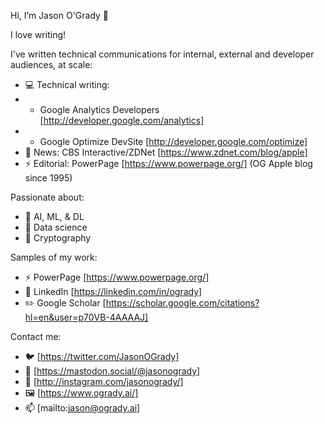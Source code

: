 Hi, I’m Jason O'Grady 👋 

I love writing!

I've written technical communications for internal, external and developer audiences, at scale:
- 💻 Technical writing: 
- - Google Analytics Developers [http://developer.google.com/analytics]
- - Google Optimize DevSite [http://developer.google.com/optimize]
- 📰 News: CBS Interactive/ZDNet [https://www.zdnet.com/blog/apple]
- ⚡️ Editorial: PowerPage [https://www.powerpage.org/] (OG Apple blog since 1995) 

Passionate about:
- 🧠 AI, ML, & DL 
- 🧮 Data science
- 🔐 Cryptography

Samples of my work:
- ⚡️ PowerPage [https://www.powerpage.org/]
- 💼 LinkedIn [https://linkedin.com/in/ogrady]
- ✏️ Google Scholar [https://scholar.google.com/citations?hl=en&user=p70VB-4AAAAJ]

Contact me:
- 🐦 [https://twitter.com/JasonOGrady]
- 🐘 [https://mastodon.social/@jasonogrady]
- 📸 [http://instagram.com/jasonogrady/]
- 🖼️ [https://www.ogrady.ai/]
- 📫 [mailto:jason@ogrady.ai]

<!---
jasonogrady/jasonogrady is a ✨ special ✨ repository because its `README.md` (this file) appears on your GitHub profile.
You can click the Preview link to take a look at your changes.
--->
